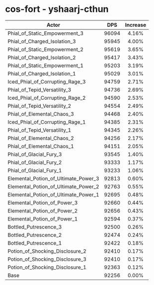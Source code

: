 # cos-fort - yshaarj-cthun
| Actor | DPS | Increase |
|---|:---:|:---:|
|Phial_of_Static_Empowerment_3|96094|4.16%|
|Phial_of_Charged_Isolation_3|95945|4.00%|
|Phial_of_Static_Empowerment_2|95619|3.65%|
|Phial_of_Charged_Isolation_2|95417|3.43%|
|Phial_of_Static_Empowerment_1|95203|3.19%|
|Phial_of_Charged_Isolation_1|95029|3.01%|
|Iced_Phial_of_Corrupting_Rage_3|94759|2.71%|
|Phial_of_Tepid_Versatility_3|94736|2.69%|
|Iced_Phial_of_Corrupting_Rage_2|94590|2.53%|
|Phial_of_Tepid_Versatility_2|94554|2.49%|
|Phial_of_Elemental_Chaos_3|94468|2.40%|
|Iced_Phial_of_Corrupting_Rage_1|94385|2.31%|
|Phial_of_Tepid_Versatility_1|94345|2.26%|
|Phial_of_Elemental_Chaos_2|94256|2.17%|
|Phial_of_Elemental_Chaos_1|94151|2.05%|
|Phial_of_Glacial_Fury_3|93545|1.40%|
|Phial_of_Glacial_Fury_2|93333|1.17%|
|Phial_of_Glacial_Fury_1|93233|1.06%|
|Elemental_Potion_of_Ultimate_Power_3|92813|0.60%|
|Elemental_Potion_of_Ultimate_Power_2|92763|0.55%|
|Elemental_Potion_of_Ultimate_Power_1|92695|0.48%|
|Elemental_Potion_of_Power_3|92660|0.44%|
|Elemental_Potion_of_Power_2|92656|0.43%|
|Elemental_Potion_of_Power_1|92594|0.37%|
|Bottled_Putrescence_3|92500|0.26%|
|Bottled_Putrescence_2|92474|0.24%|
|Bottled_Putrescence_1|92422|0.18%|
|Potion_of_Shocking_Disclosure_2|92410|0.17%|
|Potion_of_Shocking_Disclosure_3|92410|0.17%|
|Potion_of_Shocking_Disclosure_1|92363|0.12%|
|Base|92256|0.00%|
